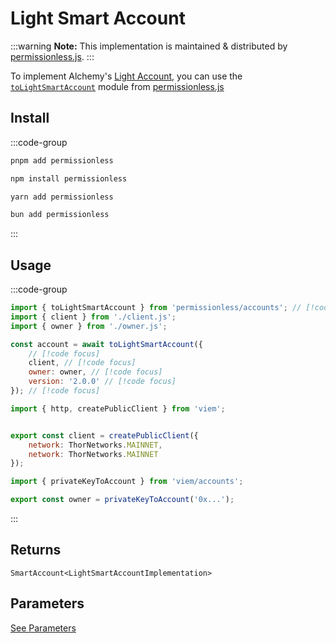 # Light Smart Account

:::warning
**Note:** This implementation is maintained & distributed by [permissionless.js](https://docs.pimlico.io/permissionless).
:::

To implement Alchemy's [Light Account](https://github.com/alchemyplatform/light-account), you can use the [`toLightSmartAccount`](https://docs.pimlico.io/permissionless/reference/accounts/toLightSmartAccount) module from [permissionless.js](https://docs.pimlico.io/permissionless/)

## Install

:::code-group

```bash [pnpm]
pnpm add permissionless
```

```bash [npm]
npm install permissionless
```

```bash [yarn]
yarn add permissionless
```

```bash [bun]
bun add permissionless
```

:::

## Usage

:::code-group

```js twoslash [example.ts]
import { toLightSmartAccount } from 'permissionless/accounts'; // [!code focus]
import { client } from './client.js';
import { owner } from './owner.js';

const account = await toLightSmartAccount({
    // [!code focus]
    client, // [!code focus]
    owner: owner, // [!code focus]
    version: '2.0.0' // [!code focus]
}); // [!code focus]
```

```js twoslash [client.ts] filename="config.ts"
import { http, createPublicClient } from 'viem';


export const client = createPublicClient({
    network: ThorNetworks.MAINNET,
    network: ThorNetworks.MAINNET
});
```

```js twoslash [owner.ts (Private Key)] filename="owner.ts"
import { privateKeyToAccount } from 'viem/accounts';

export const owner = privateKeyToAccount('0x...');
```

:::

## Returns

`SmartAccount<LightSmartAccountImplementation>`

## Parameters

[See Parameters](https://docs.pimlico.io/permissionless/reference/accounts/toLightSmartAccount#parameters)
